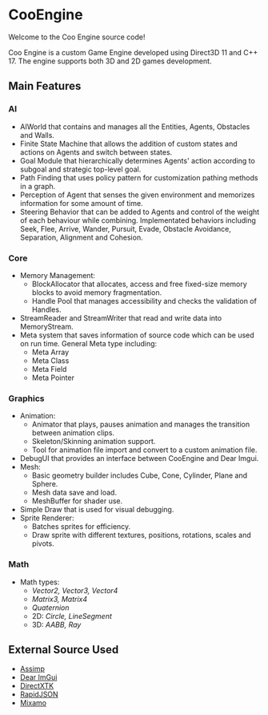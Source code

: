 # CooEngine
Welcome to the Coo Engine source code!

Coo Engine is a custom Game Engine developed using Direct3D 11 and C++ 17. 
The engine supports both 3D and 2D games development. 

## Main Features
### AI
- AIWorld that contains and manages all the Entities, Agents, Obstacles and Walls.
- Finite State Machine that allows the addition of custom states and actions on Agents and switch between states.
- Goal Module that hierarchically determines Agents' action according to subgoal and strategic top-level goal.
- Path Finding that uses policy pattern for customization pathing methods in a graph.
- Perception of Agent that senses the given environment and memorizes information for some amount of time.
- Steering Behavior that can be added to Agents and control of the weight of each behaviour while combining. Implementated behaviors including Seek, Flee, Arrive, Wander, Pursuit, Evade, Obstacle Avoidance, Separation, Alignment and Cohesion.
  
### Core
- Memory Management:
  - BlockAllocator that allocates, access and free fixed-size memory blocks to avoid memory fragmentation.
  - Handle Pool that manages accessibility and checks the validation of Handles.
- StreamReader and StreamWriter that read and write data into MemoryStream. 
- Meta system that saves information of source code which can be used on run time. General Meta type including:
  - Meta Array
  - Meta Class
  - Meta Field
  - Meta Pointer
  
### Graphics
- Animation:
  - Animator that plays, pauses animation and manages the transition between animation clips.
  - Skeleton/Skinning animation support.
  - Tool for animation file import and convert to a custom animation file.
- DebugUI that provides an interface between CooEngine and Dear Imgui.
- Mesh:
  - Basic geometry builder includes Cube, Cone, Cylinder, Plane and Sphere.
  - Mesh data save and load.
  - MeshBuffer for shader use.
- Simple Draw that is used for visual debugging.
- Sprite Renderer:
  - Batches sprites for efficiency.
  - Draw sprite with different textures, positions, rotations, scales and pivots.

### Math
- Math types:
  - *Vector2, Vector3, Vector4*
  - *Matrix3, Matrix4*
  - *Quaternion*
  - 2D: *Circle, LineSegment*
  - 3D: *AABB, Ray*

## External Source Used
- [Assimp](https://github.com/assimp/assimp)
- [Dear ImGui](https://github.com/ocornut/imgui)
- [DirectXTK](https://github.com/microsoft/DirectXTK)
- [RapidJSON](https://rapidjson.org/)
- [Mixamo](https://www.mixamo.com/#/)
